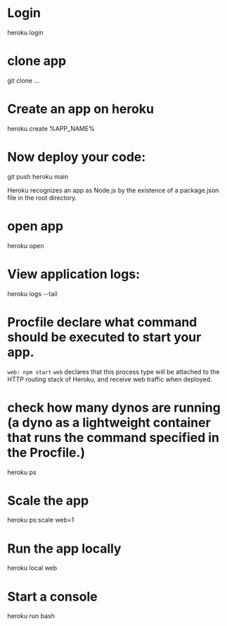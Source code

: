 # Login
heroku login

# clone app
git clone ...

# Create an app on heroku
heroku create %APP_NAME%

# Now deploy your code:

git push heroku main

Heroku recognizes an app as Node.js by the existence of a package.json file in the root directory.

# open app
heroku open

# View application logs:
heroku logs --tail

# Procfile declare what command should be executed to start your app.
```web: npm start```
`web` declares that this process type will be attached to the HTTP routing stack of Heroku, and receive web traffic when deployed.

# check how many dynos are running (a dyno as a lightweight container that runs the command specified in the Procfile.)
heroku ps

# Scale the app
heroku ps:scale web=1

# Run the app locally
heroku local web

# Start a console
heroku run bash
